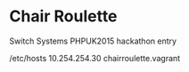 Chair Roulette
========

Switch Systems PHPUK2015 hackathon entry

/etc/hosts
10.254.254.30  chairroulette.vagrant